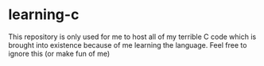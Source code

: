 # learning-c
This repository is only used for me to host all of my terrible C code which is brought into existence because of me learning the language. Feel free to ignore this (or make fun of me)